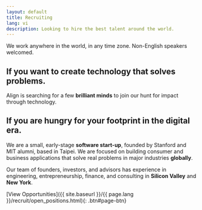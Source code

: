 ```yaml
---
layout: default
title: Recruiting
lang: vi
description: Looking to hire the best talent around the world.
---
```




We work anywhere in the world, in any time zone. Non-English speakers welcomed.

## If you want to create technology that solves problems.

Align is searching for a few **brilliant minds** to join our hunt for impact through technology.

## If you are hungry for your footprint in the digital era.

We are a small, early-stage **software start-up**, founded by Stanford and MIT alumni, based in Taipei. We are focused on building consumer and business applications that solve real problems in major industries **globally**.

Our team of founders, investors, and advisors has experience in engineering, entrepreneurship, finance, and consulting in **Silicon Valley** and **New York**.

[View Opportunities]({{ site.baseurl }}/{{ page.lang }}/recruit/open_positions.html){: .btn#page-btn}

<br>

